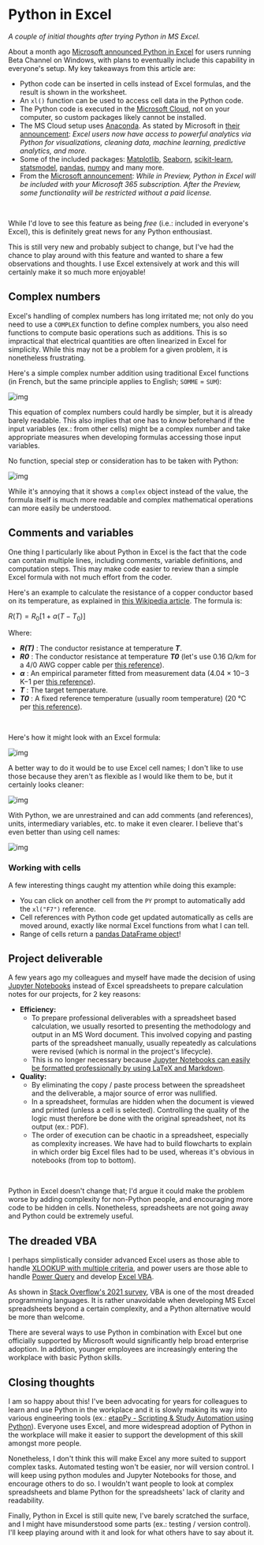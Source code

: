 # Python in Excel

*A couple of initial thoughts after trying Python in MS Excel.*

About a month ago [Microsoft announced Python in Excel](https://techcommunity.microsoft.com/t5/excel-blog/announcing-python-in-excel-combining-the-power-of-python-and-the/ba-p/3893439) for users running Beta Channel on Windows, with plans to eventually include this capability in everyone's setup. My key takeaways from this article are:

* Python code can be inserted in cells instead of Excel formulas, and the result is shown in the worksheet.
* An `xl()` function can be used to access cell data in the Python code.
* The Python code is executed in the [Microsoft Cloud](https://www.microsoft.com/en/microsoft-cloud), not on your computer, so custom packages likely cannot be installed.
* The MS Cloud setup uses [Anaconda](https://www.anaconda.com/). As stated by Microsoft in [their announcement](https://techcommunity.microsoft.com/t5/excel-blog/announcing-python-in-excel-combining-the-power-of-python-and-the/ba-p/3893439): *Excel users now have access to powerful analytics via Python for visualizations, cleaning data, machine learning, predictive analytics, and more.*
* Some of the included packages: [Matplotlib](https://matplotlib.org/), [Seaborn](https://seaborn.pydata.org/), [scikit-learn](https://scikit-learn.org/stable/index.html), [statsmodel](https://www.statsmodels.org/stable/index.html), [pandas](https://pandas.pydata.org/), [numpy](https://numpy.org/) and many more.
* From the [Microsoft announcement](https://techcommunity.microsoft.com/t5/excel-blog/announcing-python-in-excel-combining-the-power-of-python-and-the/ba-p/3893439): *While in Preview, Python in Excel will be included with your Microsoft 365 subscription. After the Preview, some functionality will be restricted without a paid license.*

<br />

While I'd love to see this feature as being *free* (i.e.: included in everyone's Excel), this is definitely great news for any Python enthousiast.

This is still very new and probably subject to change, but I've had the chance to play around with this feature and wanted to share a few observations and thoughts. I use Excel extensively at work and this will certainly make it so much more enjoyable!

## Complex numbers

Excel's handling of complex numbers has long irritated me; not only do you need to use a `COMPLEX` function to define complex numbers, you also need functions to compute basic operations such as additions. This is so impractical that electrical quantities are often linearized in Excel for simplicity. While this may not be a problem for a given problem, it is nonetheless frustrating.

Here's a simple complex number addition using traditional Excel functions (in French, but the same principle applies to English; `SOMME` = `SUM`):

![img](../media/2023-10-01_Excel_Complex.png)

This equation of complex numbers could hardly be simpler, but it is already barely readable. This also implies that one has to *know* beforehand if the input variables (ex.: from other cells) might be a complex number and take appropriate measures when developing formulas accessing those input variables.

No function, special step or consideration has to be taken with Python:

![img](../media/2023-10-01_Python_Complex.png)

While it's annoying that it shows a `complex` object instead of the value, the formula itself is much more readable and complex mathematical operations can more easily be understood.

## Comments and variables

One thing I particularly like about Python in Excel is the fact that the code can contain multiple lines, including comments, variable definitions, and computation steps. This may make code easier to review than a simple Excel formula with not much effort from the coder.

Here's an example to calculate the resistance of a copper conductor based on its temperature, as explained in [this Wikipedia article](https://en.wikipedia.org/wiki/Electrical_resistance_and_conductance#Temperature_dependence). The formula is:

$R(T) = R_0 [1+\alpha(T-T_0)]$

Where:

* ***R(T)*** : The conductor resistance at temperature ***T***.
* ***R0*** : The conductor resistance at temperature ***T0*** (let's use 0.16 Ω/km for a 4/0 AWG copper cable per [this reference](https://web.archive.org/web/20100612210109/http://www.cvel.clemson.edu/emc/calculators/Resistance_Calculator/wire.html)).
* ***α*** : An empirical parameter fitted from measurement data (4.04 × 10−3 K−1 per [this reference](https://en.wikipedia.org/wiki/Electrical_resistivity_and_conductivity#Resistivity_and_conductivity_of_various_materials)).
* ***T*** : The target temperature.
* ***T0*** : A fixed reference temperature (usually room temperature) (20 °C per [this reference](https://en.wikipedia.org/wiki/Electrical_resistivity_and_conductivity#Resistivity_and_conductivity_of_various_materials)).

<br />

Here's how it might look with an Excel formula:

![img](../media/2023-10-01_113545.png)

A better way to do it would be to use Excel cell names; I don't like to use those because they aren't as flexible as I would like them to be, but it certainly looks cleaner:

![img](../media/2023-10-01_113735.png)

With Python, we are unrestrained and can add comments (and references), units, intermediary variables, etc. to make it even clearer. I believe that's even better than using cell names:

![img](../media/2023-10-01_114135.png)

### Working with cells

A few interesting things caught my attention while doing this example:

* You can click on another cell from the `PY` prompt to automatically add the `xl("F7")` reference.
* Cell references with Python code get updated automatically as cells are moved around, exactly like normal Excel functions from what I can tell.
* Range of cells return a [pandas DataFrame object](https://pandas.pydata.org/docs/reference/api/pandas.DataFrame.html)!

## Project deliverable

A few years ago my colleagues and myself have made the decision of using [Jupyter Notebooks](https://jupyter.org/) instead of Excel spreadsheets to prepare calculation notes for our projects, for 2 key reasons:

* **Efficiency:**
  * To prepare professional deliverables with a spreadsheet based calculation, we usually resorted to presenting the methodology and output in an MS Word document. This involved copying and pasting parts of the spreadsheet manually, usually repeatedly as calculations were revised (which is normal in the project's lifecycle).
  * This is no longer necessary because [Jupyter Notebooks can easily be formatted professionally by using LaTeX and Markdown](https://jupyter-notebook.readthedocs.io/en/stable/examples/Notebook/Working%20With%20Markdown%20Cells.html).
* **Quality:**
  * By eliminating the copy / paste process between the spreadsheet and the deliverable, a major source of error was nullified.
  * In a spreadsheet, formulas are hidden when the document is viewed and printed (unless a cell is selected). Controlling the quality of the logic must therefore be done with the original spreadsheet, not its output (ex.: PDF).
  * The order of execution can be chaotic in a spreadsheet, especially as complexity increases. We have had to build flowcharts to explain in which order big Excel files had to be used, whereas it's obvious in notebooks (from top to bottom).

<br />

Python in Excel doesn't change that; I'd argue it could make the problem worse by adding complexity for non-Python people, and encouraging more code to be hidden in cells. Nonetheless, spreadsheets are not going away and Python could be extremely useful.

## The dreaded VBA

I perhaps simplistically consider advanced Excel users as those able to handle [XLOOKUP with multiple criteria](https://exceljet.net/formulas/xlookup-with-multiple-criteria), and power users are those able to handle [Power Query](https://support.microsoft.com/en-gb/office/about-power-query-in-excel-7104fbee-9e62-4cb9-a02e-5bfb1a6c536a) and develop [Excel VBA](https://learn.microsoft.com/en-us/office/vba/api/overview/excel).

As shown in [Stack Overflow's 2021 survey](https://insights.stackoverflow.com/survey/2021#most-loved-dreaded-and-wanted-language-love-dread), VBA is one of the most dreaded programming languages. It is rather unavoidable when developing MS Excel spreadsheets beyond a certain complexity, and a Python alternative would be more than welcome.

There are several ways to use Python in combination with Excel but one officially supported by Microsoft would significantly help broad enterprise adoption. In addition, younger employees are increasingly entering the workplace with basic Python skills.

## Closing thoughts

I am so happy about this! I've been advocating for years for colleagues to learn and use Python in the workplace and it is slowly making its way into various engineering tools (ex.: [etapPy - Scripting & Study Automation using Python](https://etap.com/product/etappy)). Everyone uses Excel, and more widespread adoption of Python in the workplace will make it easier to support the development of this skill amongst more people.

Nonetheless, I don't think this will make Excel any more suited to support complex tasks. Automated testing won't be easier, nor will version control. I will keep using python modules and Jupyter Notebooks for those, and encourage others to do so. I wouldn't want people to look at complex spreadsheets and blame Python for the spreadsheets' lack of clarity and readability.

Finally, Python in Excel is still quite new, I've barely scratched the surface, and I might have misunderstood some parts (ex.: testing / version control). I'll keep playing around with it and look for what others have to say about it.
